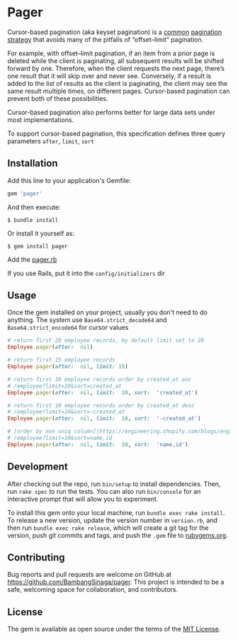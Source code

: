 
# Pager


Cursor-based pagination (aka keyset pagination) is a  [common](https://slack.engineering/evolving-api-pagination-at-slack-1c1f644f8e12)  [pagination strategy](https://www.citusdata.com/blog/2016/03/30/five-ways-to-paginate/)  that avoids many of the pitfalls of “offset–limit” pagination.

For example, with offset–limit pagination, if an item from a prior page is deleted while the client is paginating, all subsequent results will be shifted forward by one. Therefore, when the client requests the next page, there’s one result that it will skip over and never see. Conversely, if a result is added to the list of results as the client is paginating, the client may see the same result multiple times, on different pages. Cursor-based pagination can prevent both of these possibilities.

Cursor-based pagination also performs better for large data sets under most implementations.

To support cursor-based pagination, this specification defines three query parameters `after`, `limit`, `sort`

## Installation

Add this line to your application's Gemfile:

```ruby
gem 'pager'
```

And then execute:

    $ bundle install

Or install it yourself as:

    $ gem install pager

Add the [pager.rb](https://github.com/BambangSinaga/pager/blob/master/lib/config/pager.rb)

If you use Rails, put it into the `config/initializers` dir

## Usage

Once the gem installed on your project, usually you don't need to do anything.
The system use 	`Base64.strict_decode64` and `Base64.strict_encode64` for cursor values

```ruby
# return first 20 employee records, by default limit set to 20
Employee.pager(after:  nil)

# return first 15 employee records
Employee.pager(after:  nil, limit: 15)

# return first 10 employee records order by created_at asc
# /employee?limit=10&sort=created_at
Employee.pager(after:  nil, limit:  10, sort:  'created_at')

# return first 10 employee records order by created_at desc
# /employee?limit=10&sort=-created_at
Employee.pager(after:  nil, limit:  10, sort:  '-created_at')

# [order by non uniq column](https://engineering.shopify.com/blogs/engineering/pagination-relative-cursors)
# /employee?limit=10&sort=name,id
Employee.pager(after:  nil, limit:  10, sort:  'name,id')
```

## Development

After checking out the repo, run `bin/setup` to install dependencies. Then, run `rake spec` to run the tests. You can also run `bin/console` for an interactive prompt that will allow you to experiment.

To install this gem onto your local machine, run `bundle exec rake install`. To release a new version, update the version number in `version.rb`, and then run `bundle exec rake release`, which will create a git tag for the version, push git commits and tags, and push the `.gem` file to [rubygems.org](https://rubygems.org).

## Contributing

Bug reports and pull requests are welcome on GitHub at https://github.com/BambangSinaga/pager. This project is intended to be a safe, welcoming space for collaboration, and contributors.

## License

The gem is available as open source under the terms of the [MIT License](https://opensource.org/licenses/MIT).
